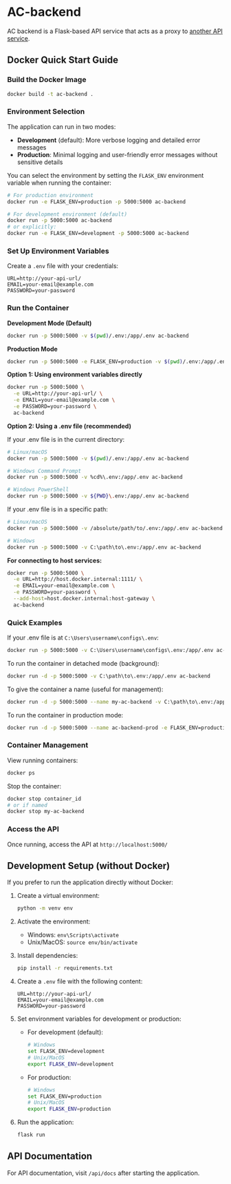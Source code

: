 # AC-backend

AC backend is a Flask-based API service that acts as a proxy to [another API service](https://github.com/noceg43/aConnect).

## Docker Quick Start Guide

### Build the Docker Image
```bash
docker build -t ac-backend .
```

### Environment Selection

The application can run in two modes:
- **Development** (default): More verbose logging and detailed error messages
- **Production**: Minimal logging and user-friendly error messages without sensitive details

You can select the environment by setting the `FLASK_ENV` environment variable when running the container:
```bash
# For production environment
docker run -e FLASK_ENV=production -p 5000:5000 ac-backend

# For development environment (default)
docker run -p 5000:5000 ac-backend
# or explicitly:
docker run -e FLASK_ENV=development -p 5000:5000 ac-backend
```

### Set Up Environment Variables
Create a `.env` file with your credentials:
```
URL=http://your-api-url/
EMAIL=your-email@example.com
PASSWORD=your-password
```

### Run the Container

**Development Mode (Default)**
```bash
docker run -p 5000:5000 -v $(pwd)/.env:/app/.env ac-backend
```

**Production Mode**
```bash
docker run -p 5000:5000 -e FLASK_ENV=production -v $(pwd)/.env:/app/.env ac-backend
```

**Option 1: Using environment variables directly**
```bash
docker run -p 5000:5000 \
  -e URL=http://your-api-url/ \
  -e EMAIL=your-email@example.com \
  -e PASSWORD=your-password \
  ac-backend
```

**Option 2: Using a .env file (recommended)**

If your .env file is in the current directory:
```bash
# Linux/macOS
docker run -p 5000:5000 -v $(pwd)/.env:/app/.env ac-backend

# Windows Command Prompt
docker run -p 5000:5000 -v %cd%\.env:/app/.env ac-backend

# Windows PowerShell
docker run -p 5000:5000 -v ${PWD}\.env:/app/.env ac-backend
```

If your .env file is in a specific path:
```bash
# Linux/macOS
docker run -p 5000:5000 -v /absolute/path/to/.env:/app/.env ac-backend

# Windows
docker run -p 5000:5000 -v C:\path\to\.env:/app/.env ac-backend
```

**For connecting to host services:**
```bash
docker run -p 5000:5000 \
  -e URL=http://host.docker.internal:1111/ \
  -e EMAIL=your-email@example.com \
  -e PASSWORD=your-password \
  --add-host=host.docker.internal:host-gateway \
  ac-backend
```

### Quick Examples

If your .env file is at `C:\Users\username\configs\.env`:
```bash
docker run -p 5000:5000 -v C:\Users\username\configs\.env:/app/.env ac-backend
```

To run the container in detached mode (background):
```bash
docker run -d -p 5000:5000 -v C:\path\to\.env:/app/.env ac-backend
```

To give the container a name (useful for management):
```bash
docker run -d -p 5000:5000 --name my-ac-backend -v C:\path\to\.env:/app/.env ac-backend
```

To run the container in production mode:
```bash
docker run -d -p 5000:5000 --name ac-backend-prod -e FLASK_ENV=production -v C:\path\to\.env:/app/.env ac-backend
```

### Container Management

View running containers:
```bash
docker ps
```

Stop the container:
```bash
docker stop container_id
# or if named
docker stop my-ac-backend
```

### Access the API
Once running, access the API at `http://localhost:5000/`

## Development Setup (without Docker)

If you prefer to run the application directly without Docker:

1. Create a virtual environment:
   ```bash
   python -m venv env
   ```

2. Activate the environment:
   - Windows: `env\Scripts\activate`
   - Unix/MacOS: `source env/bin/activate`

3. Install dependencies:
   ```bash
   pip install -r requirements.txt
   ```

4. Create a `.env` file with the following content:
   ```
   URL=http://your-api-url/
   EMAIL=your-email@example.com
   PASSWORD=your-password
   ```

5. Set environment variables for development or production:
   - For development (default):
     ```bash
     # Windows
     set FLASK_ENV=development
     # Unix/MacOS
     export FLASK_ENV=development
     ```
   - For production:
     ```bash
     # Windows
     set FLASK_ENV=production
     # Unix/MacOS
     export FLASK_ENV=production
     ```

6. Run the application:
   ```bash
   flask run
   ```

## API Documentation

For API documentation, visit `/api/docs` after starting the application.